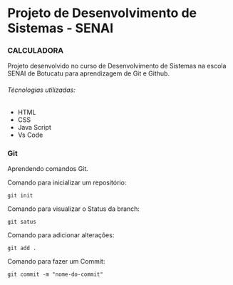 # Projeto de Desenvolvimento de Sistemas - SENAI

### CALCULADORA

Projeto desenvolvido no curso de Desenvolvimento de Sistemas na escola SENAI de Botucatu para aprendizagem de Git e Github.

###### Técnologias utilizadas:
- HTML
- CSS
- Java Script
- Vs Code

### Git
Aprendendo comandos Git. 

Comando para inicializar um repositório:
```
git init
```
Comando para visualizar o Status da branch:
```
git satus
```
Comando para adicionar alterações:
```
git add .
```
Comando para fazer um Commit:
```
git commit -m "nome-do-commit"
```